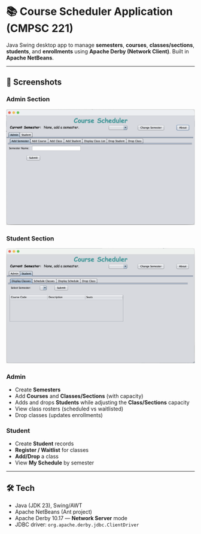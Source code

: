 # 📚 Course Scheduler Application (CMPSC 221)

Java Swing desktop app to manage **semesters**, **courses**, **classes/sections**, **students**, and **enrollments** using **Apache Derby (Network Client)**. Built in **Apache NetBeans**.

---

## 📸 Screenshots 

### Admin Section
![Admin Section](Screenshots/AdminSection.png)

### Student Section
![Student Section](Screenshots/StudentSection.png)

### Admin
- Create **Semesters**
- Add **Courses** and **Classes/Sections** (with capacity)
- Adds and drops **Students** while adjusting the **Class/Sections** capacity
- View class rosters (scheduled vs waitlisted)
- Drop classes (updates enrollments)

### Student
- Create **Student** records
- **Register / Waitlist** for classes
- **Add/Drop** a class
- View **My Schedule** by semester

---

## 🛠 Tech
- Java (JDK 23), Swing/AWT
- Apache NetBeans (Ant project)
- Apache Derby 10.17 — **Network Server** mode
- JDBC driver: `org.apache.derby.jdbc.ClientDriver`
